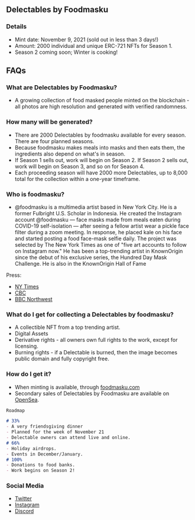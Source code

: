 ## Delectables by Foodmasku
### Details
- Mint date: November 9, 2021 (sold out in less than 3 days!)
- Amount: 2000 individual and unique ERC-721 NFTs for Season 1.
- Season 2 coming soon; Winter is cooking!

## FAQs

### What are Delectables by Foodmasku?
- A growing collection of food masked people minted on the blockchain - all photos are high resolution and generated with verified randomness.

### How many will be generated?
- There are 2000 Delectables by foodmasku available for every season. There are four planned seasons.
- Because foodmasku makes meals into masks and then eats them, the ingredients also depend on what's in season.
- If Season 1 sells out, work will begin on Season 2. If Season 2 sells out, work will begin on Season 3, and so on for Season 4. 
- Each proceeding season will have 2000 more Delectables, up to 8,000 total for the collection within a one-year timeframe.

### Who is foodmasku?
- @foodmasku is a multimedia artist based in New York City. He is a former Fulbright U.S. Scholar in Indonesia. He created the Instagram account @foodmasku — face masks made from meals eaten during COVID-19 self-isolation — after seeing a fellow artist wear a pickle face filter during a zoom meeting. In response, he placed kale on his face and started posting a food face-mask selfie daily. The project was selected by The New York Times as one of "five art accounts to follow on Instagram now." He has been a top-trending artist in KnownOrigin since the debut of his exclusive series, the Hundred Day Mask Challenge. He is also in the KnownOrigin Hall of Fame

Press:

- [NY Times](https://www.nytimes.com/2020/09/16/arts/design/instagram-art-accounts.html)
- [CBC](https://www.cbc.ca/radio/asithappens/as-it-happens-the-friday-edition-1.5828644/why-this-n-y-artist-is-spending-the-pandemic-turning-his-meals-into-face-masks-1.5829046)
- [BBC Northwest](https://twitter.com/awaygray/status/1444397835881963522?s=20)

### What do I get for collecting a Delectables by foodmasku?
- A collectible NFT from a top trending artist.
- Digital Assets
- Derivative rights - all owners own full rights to the work, except for licensing.
- Burning rights - if a Delectable is burned, then the image becomes public domain and fully copyright free.

### How do I get it?
- When minting is available, through [foodmasku.com](https://foodmasku.com)
- Secondary sales of Delectables by Foodmasku are available on [OpenSea](https://opensea.io/collection/delectables-by-foodmasku).

```markdown
Roadmap

# 33%
- A very friendsgiving dinner
- Planned for the week of November 21
- Delectable owners can attend live and online.
# 66%
- Holiday airdrops.
- Events in December/January.
# 100%
- Donations to food banks.
- Work begins on Season 2!

```

### Social Media
- [Twitter](https://twitter.com/foodmasku)
- [Instagram](https://instagram.com/foodmasku)
- [Discord](http://discord.art)
